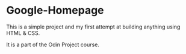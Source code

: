 # Google-Homepage

This is a simple project and my first attempt at building anything using HTML & CSS.

It is a part of the Odin Project course.
